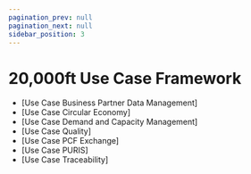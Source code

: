 ```yaml
---
pagination_prev: null
pagination_next: null
sidebar_position: 3
---
```


# 20,000ft Use Case Framework

- [Use Case Business Partner Data Management]
- [Use Case Circular Economy]
- [Use Case Demand and Capacity Management]
- [Use Case Quality]
- [Use Case PCF Exchange]
- [Use Case PURIS]
- [Use Case Traceability]
